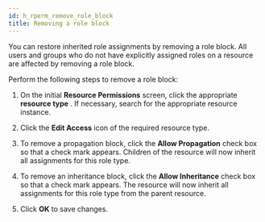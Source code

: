 ```yaml
---
id: h_rperm_remove_role_block
title: Removing a role block
---
```





You can restore inherited role assignments by removing a role block. All users and groups who do not have explicitly assigned roles on a resource are affected by removing a role block.

Perform the following steps to remove a role block:

1.  On the initial **Resource Permissions** screen, click the appropriate **resource type** . If necessary, search for the appropriate resource instance.

2.  Click the **Edit Access** icon of the required resource type.

3.  To remove a propagation block, click the **Allow Propagation** check box so that a check mark appears. Children of the resource will now inherit all assignments for this role type.

4.  To remove an inheritance block, click the **Allow Inheritance** check box so that a check mark appears. The resource will now inherit all assignments for this role type from the parent resource.

5.  Click **OK** to save changes.


